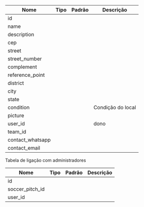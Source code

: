 | Nome | Tipo | Padrão | Descrição |
|------|------|--------|-----------|
| id |  |  |  |
| name |  |  |  |
| description |  |  |  |
| cep |  |  |  |
| street |  |  |  |
| street_number |  |  |  |
| complement |  |  |  |
| reference_point |  |  |  |
| district |  |  |  |
| city |  |  |  |
| state |  |  |  |
| condition |  |  | Condição do local |
| picture |  |  |  |
| user_id |  |  | dono |
| team_id |  |  | |
| contact_whatsapp |  |  | |
| contact_email |  |  | |

Tabela de ligação com administradores

| Nome | Tipo | Padrão | Descrição |
|------|------|--------|-----------|
| id |  |  |  |
| soccer_pitch_id |  |  |  |
| user_id |  |  |  |